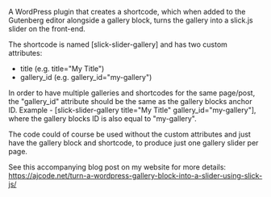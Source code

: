 A WordPress plugin that creates a shortcode, which when added to the Gutenberg editor alongside a gallery block, turns the gallery into a slick.js slider on the front-end.

The shortcode is named [slick-slider-gallery] and has two custom attributes:

- title (e.g. title="My Title") 
- gallery_id (e.g. gallery_id="my-gallery") 
 
In order to have multiple galleries and shortcodes for the same page/post, the "gallery_id" attribute should be the same as the gallery blocks anchor ID. Example - [slick-slider-gallery title="My Title" gallery_id="my-gallery"], where the gallery blocks ID is also equal to "my-gallery".

The code could of course be used without the custom attributes and just have the gallery block and shortcode, to produce just one gallery slider per page.

See this accompanying blog post on my website for more details: https://ajcode.net/turn-a-wordpress-gallery-block-into-a-slider-using-slick-js/
